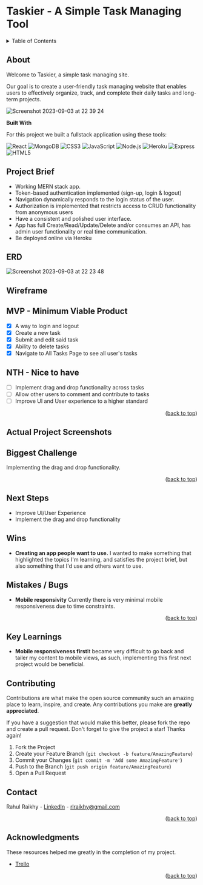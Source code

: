 # Taskier - A Simple Task Managing Tool

<a name="readme-top"></a>

<!-- TABLE OF CONTENTS -->
<details>
  <summary>Table of Contents</summary>
  <ol>
    <li><a href="#about">About The Project</a>
    <li><a href="#website">Visit the Taskier Site</a></li>
    <li><a href="#getting-started">Getting Started</a></li>
    <li><a href="#erd">ERD</a></li>
    <li><a href="#wireframe">Wireframe</a></li>
    <li><a href="#planning">Planning</a></li>
    <li><a href="#biggest-challenge">Biggest Challenge</a></li>
    <li><a href="#next-steps">Next Steps</a></li>
    <li><a href="#wins">Wins</a></li>
    <li><a href="#key-learnings">Key Learnings</a></li>
    <li><a href="#contact">Contact</a></li>
  </ol>
</details>

<!-- ABOUT THE PROJECT -->

## About

Welcome to Taskier, a simple task managing site.

Our goal is to create a user-friendly task managing website that enables users to effectively organize, track, and complete their daily tasks and long-term projects.

![Screenshot 2023-09-03 at 22 39 24](https://github.com/rahulraikhy/Taskier/assets/121837375/f33cce8b-0bf6-448b-aff7-36c183b65224)


**Built With**

For this project we built a fullstack application using these tools:

![React](https://img.shields.io/badge/React-20232A?style=for-the-badge&logo=react&logoColor=61DAFB)
![MongoDB](https://img.shields.io/badge/MongoDB-4EA94B?style=for-the-badge&logo=mongodb&logoColor=white)
![CSS3](https://img.shields.io/badge/CSS3-1572B6?style=for-the-badge&logo=css3&logoColor=white)
![JavaScript](https://img.shields.io/badge/JavaScript-F7DF1E?style=for-the-badge&logo=javascript&logoColor=black)
![Node.js](https://img.shields.io/badge/Node.js-43853D?style=for-the-badge&logo=node.js&logoColor=white)
![Heroku](https://img.shields.io/badge/Heroku-430098?style=for-the-badge&logo=heroku&logoColor=white)
![Express](https://img.shields.io/badge/Express.js-404D59?style=for-the-badge)
![HTML5](https://img.shields.io/badge/HTML5-E34F26?style=for-the-badge&logo=html5&logoColor=white)

<!-- ROADMAP -->

## Project Brief

- Working MERN stack app.
- Token-based authentication implemented (sign-up, login & logout)
- Navigation dynamically responds to the login status of the user.
- Authorization is implemented that restricts access to CRUD functionality from anonymous users
- Have a consistent and polished user interface.
- App has full Create/Read/Update/Delete and/or consumes an API, has admin user functionality or real time communication.
- Be deployed online via Heroku

## ERD

![Screenshot 2023-09-03 at 22 23 48](https://github.com/rahulraikhy/Taskier/assets/121837375/e878fb84-a90f-413d-b201-4951f2c4c034)


## Wireframe

## MVP - Minimum Viable Product

- [x] A way to login and logout
- [x] Create a new task
- [x] Submit and edit said task
- [x] Ability to delete tasks
- [x] Navigate to All Tasks Page to see all user's tasks

## NTH - Nice to have

- [ ] Implement drag and drop functionality across tasks
- [ ] Allow other users to comment and contribute to tasks
- [ ] Improve UI and User experience to a higher standard

<p align="right">(<a href="#readme-top">back to top</a>)</p>

## Actual Project Screenshots



## Biggest Challenge

Implementing the drag and drop functionality.

<p align="right">(<a href="#readme-top">back to top</a>)</p>

## Next Steps

- Improve UI/User Experience
- Implement the drag and drop functionality

## Wins

- **Creating an app people want to use.** I wanted to make something that highlighted the topics I'm learning, and satisfies the project brief, but also something that I'd use and others want to use.

## Mistakes / Bugs

- **Mobile responsivity** Currently there is very minimal mobile responsiveness due to time constraints.

<p align="right">(<a href="#readme-top">back to top</a>)</p>

## Key Learnings

- **Mobile responsiveness first**It became very difficult to go back and tailer my content to mobile views, as such, implementing this first next project would be beneficial.

<!-- CONTRIBUTING -->

## Contributing

Contributions are what make the open source community such an amazing place to learn, inspire, and create. Any contributions you make are **greatly appreciated**.

If you have a suggestion that would make this better, please fork the repo and create a pull request. Don't forget to give the project a star! Thanks again!

1. Fork the Project
2. Create your Feature Branch (`git checkout -b feature/AmazingFeature`)
3. Commit your Changes (`git commit -m 'Add some AmazingFeature'`)
4. Push to the Branch (`git push origin feature/AmazingFeature`)
5. Open a Pull Request

<!-- CONTACT -->

## Contact

Rahul Raikhy - [LinkedIn](https://www.linkedin.com/in/rahul-raikhy-31ab62197//) - rlraikhy@gmail.com 

<p align="right">(<a href="#readme-top">back to top</a>)</p>

<!-- ACKNOWLEDGMENTS -->

## Acknowledgments

These resources helped me greatly in the completion of my project.

- [Trello](https://trello.com/)

<p align="right">(<a href="#readme-top">back to top</a>)</p>
